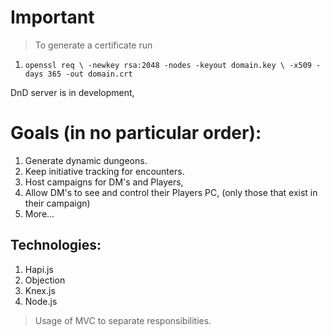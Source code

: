 # Important
> To generate a certificate run 
1. `openssl req \
       -newkey rsa:2048 -nodes -keyout domain.key \
       -x509 -days 365 -out domain.crt`

DnD server is in development, 

# Goals (in no particular order): 

1. Generate dynamic dungeons.
1. Keep initiative tracking for encounters.
1. Host campaigns for DM's and Players,
1. Allow DM's to see and control their Players PC, (only those that exist in their campaign)
1. More...


## Technologies: 
1. Hapi.js
1. Objection
1. Knex.js
1. Node.js


> Usage of MVC to separate responsibilities.
